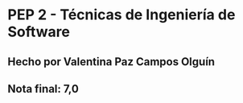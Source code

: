 # PEP 2 - Técnicas de Ingeniería de Software
## Hecho por Valentina Paz Campos Olguín
## Nota final: 7,0

